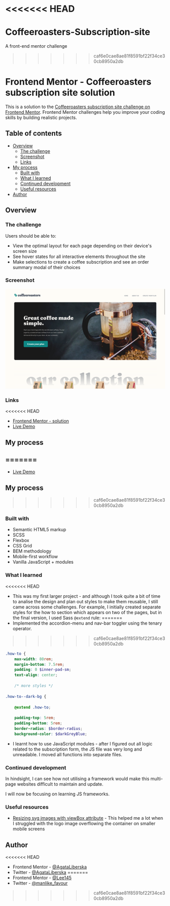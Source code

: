 <<<<<<< HEAD
=======
# Coffeeroasters-Subscription-site
A front-end mentor challenge

>>>>>>> caf6e0cae8ae81f8591bf22f34ce30cb8950a2db
# Frontend Mentor - Coffeeroasters subscription site solution

This is a solution to the [Coffeeroasters subscription site challenge on Frontend Mentor](https://www.frontendmentor.io/challenges/coffeeroasters-subscription-site-5Fc26HVY6). Frontend Mentor challenges help you improve your coding skills by building realistic projects. 

## Table of contents

- [Overview](#overview)
  - [The challenge](#the-challenge)
  - [Screenshot](#screenshot)
  - [Links](#links)
- [My process](#my-process)
  - [Built with](#built-with)
  - [What I learned](#what-i-learned)
  - [Continued development](#continued-development)
  - [Useful resources](#useful-resources)
- [Author](#author)

## Overview

### The challenge

Users should be able to:

- View the optimal layout for each page depending on their device's screen size
- See hover states for all interactive elements throughout the site
- Make selections to create a coffee subscription and see an order summary modal of their choices

### Screenshot

![](./assets/screenshot.png)

### Links

<<<<<<< HEAD
- [Frontend Mentor - solution](https://www.frontendmentor.io/solutions/html-scss-vanilla-js-X-m36ak-n)
- [Live Demo](https://coffeeroasters-subscription-site-zeta.vercel.app/)

## My process

=======
- 
- [Live Demo](https://coffeeroasters-subscription-site-iota.vercel.app/index.html)

## My process


>>>>>>> caf6e0cae8ae81f8591bf22f34ce30cb8950a2db
### Built with

- Semantic HTML5 markup
- SCSS
- Flexbox
- CSS Grid
- BEM methodology
- Mobile-first workflow
- Vanilla JavaScript + modules

### What I learned

<<<<<<< HEAD
- This was my first larger project - and although I took quite a bit of time to analise the design and plan out styles to make them reusable, I still came across some challenges. For example, I initially created separate styles for the how to section which appears on two of the pages, but in the final version, I used Sass `@extend` rule:
=======
- Implemented the accordion-menu and nav-bar toggler using the tenary operator. 
>>>>>>> caf6e0cae8ae81f8591bf22f34ce30cb8950a2db

```scss
.how-to {
    max-width: 80rem;
    margin-bottom: 7.5rem;
    padding: 0 $inner-pad-sm;
    text-align: center;

    /* more styles */

.how-to--dark-bg {

    @extend .how-to;
    
    padding-top: 5rem;
    padding-bottom: 5rem;
    border-radius: $border-radius;
    background-color: $darkGreyBlue;
```

- I learnt how to use JavaScript modules - after I figured out all logic related to the subscription form, the JS file was very long and unreadable. I moved all functions into separate files.

### Continued development

In hindsight, I can see how not utilising a framework would make this multi-page websites difficult to maintain and update.

I will now be focusing on learning JS frameworks.

### Useful resources

- [Resizing svg images with viewBox attribute](https://css-tricks.com/scale-svg/) - This helped me a lot when I struggled with the logo image overflowing the container on smaller mobile screens

## Author
<<<<<<< HEAD

- Frontend Mentor - [@AgataLiberska](https://www.frontendmentor.io/profile/AgataLiberska)
- Twitter - [@AgataLiberska](https://www.twitter.com/AgataLiberska)
=======
- Frontend Mentor - [@Lee145](https://www.frontendmentor.io/profile/Favour)
- Twitter - [@manlike_favour](https://www.twitter.com/Favour)


>>>>>>> caf6e0cae8ae81f8591bf22f34ce30cb8950a2db
